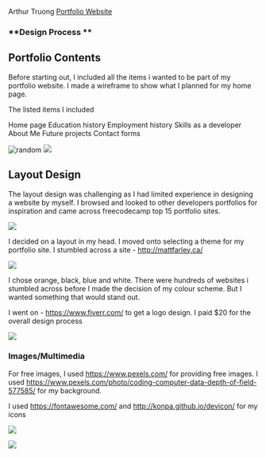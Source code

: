 Arthur Truong 
[Portfolio Website](ArthurTruong5.github.io)


### **Design Process **

## Portfolio Contents

Before starting out, I included all the items i wanted to be part of my portfolio website. I made a wireframe to show what I planned for my home page.

The listed items I included 

Home page
Education history
Employment history
Skills as a developer
About Me
Future projects
Contact forms

![random](https://imgur.com/a/kYAiP1G)
![](https://imgur.com/a/zg5T78H)

## Layout Design

The layout design was challenging as I had limited experience in designing a website by myself. I browsed and looked to other developers portfolios for inspiration and came across freecodecamp top 15 portfolio sites. 


![](https://imgur.com/a/rX1An7J)

I decided on a layout in my head. I moved onto selecting a theme for my portfolio site. I stumbled across a site - http://mattfarley.ca/


![](https://imgur.com/a/L1XTRGb )

I chose orange, black, blue and white. There were hundreds of websites i stumbled across before I made the decision of my colour scheme. But I wanted something that would stand out.

I went on - https://www.fiverr.com/ to get a logo design. I paid $20 for the overall design process 

![](https://imgur.com/a/vNJ9vNX)

### Images/Multimedia 

For free images, I used https://www.pexels.com/ for providing free images. I used https://www.pexels.com/photo/coding-computer-data-depth-of-field-577585/ for my background.

I used https://fontawesome.com/ and http://konpa.github.io/devicon/ for my icons

![](https://imgur.com/a/IKJP9ec)

![](https://imgur.com/a/7sYpvWZ)
